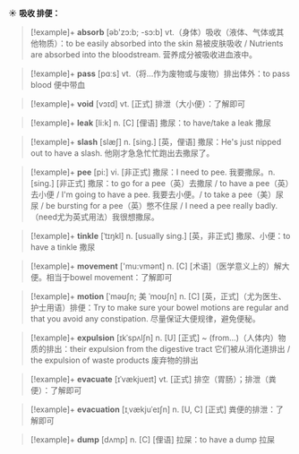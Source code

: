 ☀ <span class="category">**吸收 排便：**</span>
>[!example]+ <span class="vocabulary">**absorb**</span> [əb'zɔ:b; -sɔ:b] 
> <span class="definition">vt.（身体）吸收（液体、气体或其他物质）：</span>to be easily absorbed into the skin 易被皮肤吸收 / Nutrients are absorbed into the bloodstream. 营养成分被吸收进血液中。

>[!example]+ <span class="vocabulary">**pass**</span> [pɑːs] 
> <span class="definition">vt.（将…作为废物或与废物）排出体外：</span>to pass blood 便中带血 
           
>[!example]+ <span class="vocabulary">**void**</span> [vɔɪd]
> <span class="definition">vt. [正式] 排泄（大小便）：</span>了解即可

>[!example]+ <span class="vocabulary">**leak**</span> [li:k] 
> <span class="definition">n. [C] [俚语] 撒尿：</span>to have/take a leak 撒尿
           
>[!example]+ <span class="vocabulary">**slash**</span> [slæʃ]
> <span class="definition">n. [sing.] [英，俚语] 撒尿：</span>He's just nipped out to have a slash. 他刚才急急忙忙跑出去撒尿了。
          
>[!example]+ <span class="vocabulary">**pee**</span> [pi:]
> <span class="definition">vi. [非正式] 撒尿：</span>I need to pee. 我要撒尿。<span class="definition">n. [sing.] [非正式] 撒尿：</span>to go for a pee（英）去撒尿 / to have a pee（英）去小便 / I'm going to have a pee. 我要去小便。/ to take a pee（美）尿尿 / be bursting for a pee（英）憋不住尿 / I need a pee really badly.（need尤为英式用法）我很想撒尿。
           
>[!example]+ <span class="vocabulary">**tinkle**</span> [ˈtɪŋkl]
> <span class="definition">n. [usually sing.] [英，非正式] 撒尿、小便：</span>to have a tinkle 撒尿

>[!example]+ <span class="vocabulary">**movement**</span> ['mu:vmənt] 
> <span class="definition">n. [C] [术语]（医学意义上的）解大便。相当于bowel movement：</span>了解即可

>[!example]+ <span class="vocabulary">**motion**</span> [ˈməʊʃn; 美 ˈmoʊʃn]
> <span class="definition">n. [C] [英，正式]（尤为医生、护士用语）排便：</span>Try to make sure your bowel motions are regular and that you avoid any constipation. 尽量保证大便规律，避免便秘。 
             
>[!example]+ <span class="vocabulary">**expulsion**</span> [ɪkˈspʌlʃn]
> <span class="definition">n. [U] [正式] ~ (from…)（人体内）物质的排出：</span>their expulsion from the digestive tract 它们被从消化道排出 / the expulsion of waste products 废弃物的排出

>[!example]+ <span class="vocabulary">**evacuate**</span> [ɪˈvækjueɪt]
> <span class="definition">vt. [正式] 排空（胃肠）；排泄（粪便）：</span>了解即可
     
>[!example]+ <span class="vocabulary">**evacuation**</span> [ɪˌvækjuˈeɪʃn]
> <span class="definition">n. [U, C] [正式] 粪便的排泄：</span>了解即可

>[!example]+ <span class="vocabulary">**dump**</span> [dʌmp]
> <span class="definition">n. [C] [俚语] 拉屎：</span>to have a dump 拉屎
 

